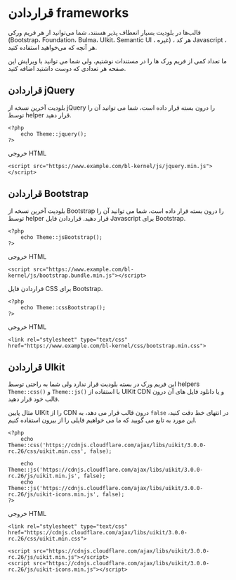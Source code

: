 # قراردادن frameworks
<!-- position: 7 -->

قالب‌ها در بلودیت بسیار انعطاف پذیر هستند، شما می‌توانید از هر فریم ورکی (Bootstrap، Foundation، Bulma، UIkit، Semantic UI ، غیره) ، هر کد Javascript ، هر آنچه که می‌خواهید استفاده کنید.

ما تعداد کمی از فریم ورک ها را در مستندات نوشتیم، ولی شما می توانید با ویرایش این صفحه هر تعدادی که دوست داشتید اضافه کنید.

<h2 id="jquery">قراردادن jQuery</h2>

بلودیت آخرین نسخه از jQuery را درون بسته قرار داده است، شما می توانید آن را توسط helper قرار دهید.
```
<?php
	echo Theme::jquery();
?>
```

خروجی HTML
```
<script src="https://www.example.com/bl-kernel/js/jquery.min.js"></script>
```

<h2 id="bootstrap">قراردادن Bootstrap</h2>

بلودیت آخرین نسخه از Bootstrap را درون بسته قرار داده است، شما می توانید آن را توسط helper قرار دهید.
قراردادن فایل Javascript برای Bootstrap.
```
<?php
	echo Theme::jsBootstrap();
?>
```

خروجی HTML
```
<script src="https://www.example.com/bl-kernel/js/bootstrap.bundle.min.js"></script>
```

قراردادن فایل CSS برای Bootstrap.
```
<?php
	echo Theme::cssBootstrap();
?>
```

خروجی HTML
```
<link rel="stylesheet" type="text/css" href="https://www.example.com/bl-kernel/css/bootstrap.min.css">
```

<h2 id="uikit">قراردادن UIkit</h2>

این فریم ورک در بسته بلودیت قرار ندارد ولی شما به راحتی توسط helpers `Theme::css()` و `Theme::js()` با استفاده از UIKit CDN و یا دانلود فایل های آن درون قالب خود قرار دهید.

مثال پایین UIKit را از CDN درون قالب قرار می دهد، به `false` در انتهای خط دقت کنید، این مورد به تابع می گویید که ما می خواهیم فایلی را از بیرون استفاده کنیم.

```
<?php
	echo Theme::css('https://cdnjs.cloudflare.com/ajax/libs/uikit/3.0.0-rc.26/css/uikit.min.css', false);

	echo Theme::js('https://cdnjs.cloudflare.com/ajax/libs/uikit/3.0.0-rc.26/js/uikit.min.js', false);
	echo Theme::js('https://cdnjs.cloudflare.com/ajax/libs/uikit/3.0.0-rc.26/js/uikit-icons.min.js', false);
?>
```

خروجی HTML
```
<link rel="stylesheet" type="text/css" href="https://cdnjs.cloudflare.com/ajax/libs/uikit/3.0.0-rc.26/css/uikit.min.css">

<script src="https://cdnjs.cloudflare.com/ajax/libs/uikit/3.0.0-rc.26/js/uikit.min.js"></script>
<script src="https://cdnjs.cloudflare.com/ajax/libs/uikit/3.0.0-rc.26/js/uikit-icons.min.js"></script>
```
